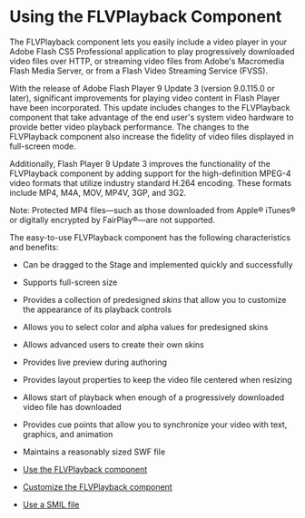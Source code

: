 # Using the FLVPlayback Component

The FLVPlayback component lets you easily include a video player in your Adobe
Flash CS5 Professional application to play progressively downloaded video files
over HTTP, or streaming video files from Adobe's Macromedia Flash Media Server,
or from a Flash Video Streaming Service (FVSS).

With the release of Adobe Flash Player 9 Update 3 (version 9.0.115.0 or later),
significant improvements for playing video content in Flash Player have been
incorporated. This update includes changes to the FLVPlayback component that
take advantage of the end user's system video hardware to provide better video
playback performance. The changes to the FLVPlayback component also increase the
fidelity of video files displayed in full-screen mode.

Additionally, Flash Player 9 Update 3 improves the functionality of the
FLVPlayback component by adding support for the high-definition MPEG-4 video
formats that utilize industry standard H.264 encoding. These formats include
MP4, M4A, MOV, MP4V, 3GP, and 3G2.

Note: Protected MP4 files—such as those downloaded from Apple® iTunes® or
digitally encrypted by FairPlay®—are not supported.

The easy-to-use FLVPlayback component has the following characteristics and
benefits:

- Can be dragged to the Stage and implemented quickly and successfully

- Supports full-screen size

- Provides a collection of predesigned _skins_ that allow you to customize the
  appearance of its playback controls

- Allows you to select color and alpha values for predesigned skins

- Allows advanced users to create their own skins

- Provides live preview during authoring

- Provides layout properties to keep the video file centered when resizing

- Allows start of playback when enough of a progressively downloaded video file
  has downloaded

- Provides cue points that allow you to synchronize your video with text,
  graphics, and animation

- Maintains a reasonably sized SWF file

- [Use the FLVPlayback component](./use-the-flvplayback-component/index.md)
- [Customize the FLVPlayback component](./customize-the-flvplayback-component/index.md)
- [Use a SMIL file](./use-a-smil-file.md)

